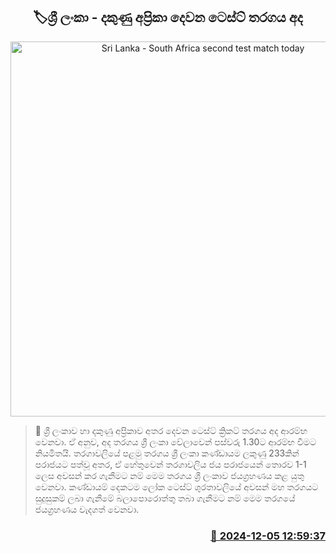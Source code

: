 <p align='center'><b><h2 align='center' title='Sri Lanka - South Africa second test match today'>🏷ශ්‍රී ලංකා - දකුණු අප්‍රිකා දෙවන ටෙස්ට් තරගය අද </h2></b></p>
<p align='center'><img src='https://helakuru.sgp1.cdn.digitaloceanspaces.com/esana/images/lib/South-Africa-test.jpg' width='600' alt='Sri Lanka - South Africa second test match today'></p>

>📝 ශ්‍රී ලංකාව හා දකුණු අප්‍රිකාව අතර දෙවන ටෙස්ට් ක්‍රිකට් තරගය අද ආරම්භ වෙනවා.
ඒ අනුව, අද තරගය ශ්‍රී ලංකා වේලාවෙන් පස්වරු 1.30ට ආරම්භ වීමට නියමිතයි.
තරගාවලියේ පළමු තරගය ශ්‍රී ලංකා කණ්ඩායම ලකුණු 233කින් පරාජයට පත්වූ අතර, ඒ හේතුවෙන් තරගාවලිය ජය පරාජයෙන් තොරව 1-1 ලෙස අවසන් කර ගැනීමට නම් මෙම තරගය ශ්‍රී ලංකාව ජයග්‍රහණය කළ යුතු වෙනවා.
කණ්ඩායම් දෙකටම ලෝක ටෙස්ට් ශුරතාවලියේ අවසන් මහ තරගයට සුදුසුකම් ලබා ගැනීමේ බලාපොරොත්තු තබා ගැනීමට නම් මෙම තරගයේ ජයග්‍රහණය වැදගත් වෙනවා.


<h3 align='right'><a href='https://www.helakuru.lk/esana/p/105681/'>📅 2024-12-05 12:59:37</a></h3>
